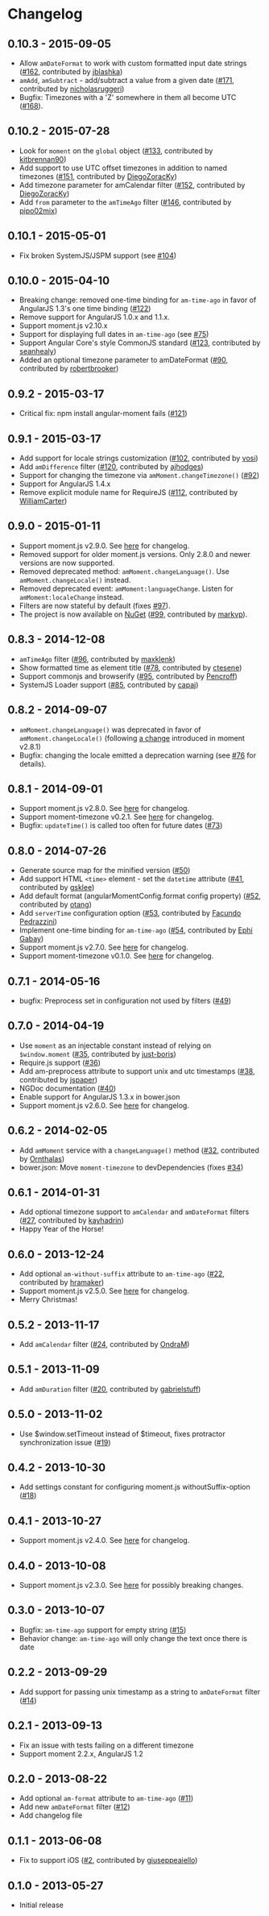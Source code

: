 # Changelog

## 0.10.3 - 2015-09-05
- Allow `amDateFormat` to work with custom formatted input date strings ([#162](https://github.com/urish/angular-moment/pull/162), contributed by [jblashka](https://github.com/jblashka))
- `amAdd`, `amSubtract` - add/subtract a value from a given date ([#171](https://github.com/urish/angular-moment/pull/171), contributed by [nicholasruggeri](https://github.com/nicholasruggeri))
- Bugfix: Timezones with a 'Z' somewhere in them all become UTC ([#168](https://github.com/urish/angular-moment/issues/168)).

## 0.10.2 - 2015-07-28
- Look for `moment` on the `global` object ([#133](https://github.com/urish/angular-moment/pull/133), contributed by [kitbrennan90](https://github.com/kitbrennan90))
- Add support to use UTC offset timezones in addition to named timezones ([#151](https://github.com/urish/angular-moment/pull/151), contributed by [DiegoZoracKy](https://github.com/DiegoZoracKy))
- Add timezone parameter for amCalendar filter ([#152](https://github.com/urish/angular-moment/pull/152), contributed by [DiegoZoracKy](https://github.com/DiegoZoracKy))
- Add `from` parameter to the `amTimeAgo` filter ([#146](https://github.com/urish/angular-moment/pull/146), contributed by [pipo02mix](https://github.com/pipo02mix))

## 0.10.1 - 2015-05-01
- Fix broken SystemJS/JSPM support (see [#104](https://github.com/urish/angular-moment/issues/104))

## 0.10.0 - 2015-04-10
- Breaking change: removed one-time binding for `am-time-ago` in favor of AngularJS 1.3's one time binding ([#122](https://github.com/urish/angular-moment/issues/122))
- Remove support for AngularJS 1.0.x and 1.1.x.
- Support moment.js v2.10.x
- Support for displaying full dates in `am-time-ago` (see [#75](https://github.com/urish/angular-moment/issues/75)) 
- Support Angular Core's style CommonJS standard ([#123](https://github.com/urish/angular-moment/pull/123), contributed by [seanhealy](https://github.com/seanhealy))
- Added an optional timezone parameter to amDateFormat ([#90](https://github.com/urish/angular-moment/pull/90), contributed by [robertbrooker](https://github.com/robertbrooker))

## 0.9.2 - 2015-03-17
- Critical fix: npm install angular-moment fails ([#121](https://github.com/urish/angular-moment/issues/121))

## 0.9.1 - 2015-03-17
- Add support for locale strings customization ([#102](https://github.com/urish/angular-moment/pull/102), contributed by [vosi](https://github.com/vosi))
- Add `amDifference` filter ([#120](https://github.com/urish/angular-moment/pull/120), contributed by [ajhodges](https://github.com/ajhodges))
- Support for changing the timezone via `amMoment.changeTimezone()` ([#92](https://github.com/urish/angular-moment/issues/92))
- Support for AngularJS 1.4.x
- Remove explicit module name for RequireJS ([#112](https://github.com/urish/angular-moment/pull/112), contributed by [WilliamCarter](https://github.com/WilliamCarter))

## 0.9.0 - 2015-01-11
- Support moment.js v2.9.0. See [here](https://gist.github.com/ichernev/0c9a9b49951111a27ce7) for changelog.
- Removed support for older moment.js versions. Only 2.8.0 and newer versions are now supported.
- Removed deprecated method: `amMoment.changeLanguage()`. Use `amMoment.changeLocale()` instead.
- Removed deprecated event: `amMoment:languageChange`. Listen for `amMoment:localeChange` instead.
- Filters are now stateful by default (fixes [#97](https://github.com/urish/angular-moment/issues/97)).
- The project is now available on [NuGet](https://www.nuget.org/packages/angular-moment/) ([#99](https://github.com/urish/angular-moment/pull/99), contributed by [markvp](https://github.com/markvp)).

## 0.8.3 - 2014-12-08
- `amTimeAgo` filter ([#96](https://github.com/urish/angular-moment/pull/96), contributed by [maxklenk](https://github.com/maxklenk))
- Show formatted time as element title ([#78](https://github.com/urish/angular-moment/pull/78), contributed by [ctesene](https://github.com/ctesene))
- Support commonjs and browserify ([#95](https://github.com/urish/angular-moment/pull/95), contributed by [Pencroff](https://github.com/Pencroff))
- SystemJS Loader support ([#85](https://github.com/urish/angular-moment/pull/85), contributed by [capaj](https://github.com/capaj))

## 0.8.2 - 2014-09-07
- `amMoment.changeLanguage()` was deprecated in favor of `amMoment.changeLocale()` (following [a change](http://momentjs.com/docs/#/i18n/changing-locale/) introduced in moment v2.8.1)
- Bugfix: changing the locale emitted a deprecation warning (see [#76](https://github.com/urish/angular-moment/issues/76) for details).

## 0.8.1 - 2014-09-01
- Support moment.js v2.8.0. See [here](https://gist.github.com/ichernev/ac3899324a5fa6c8c9b4) for changelog.
- Support moment-timezone v0.2.1. See [here](https://github.com/moment/moment-timezone/blob/develop/changelog.md#021-2014-08-02) for changelog.
- Bugfix: `updateTime()` is called too often for future dates ([#73](https://github.com/urish/angular-moment/issues/73)) 

## 0.8.0 - 2014-07-26
- Generate source map for the minified version ([#50](https://github.com/urish/angular-moment/issues/50))
- Add support HTML `<time>` element - set the `datetime` attribute ([#41](https://github.com/urish/angular-moment/pull/41), contributed by [gsklee](https://github.com/gsklee))
- Add default format (angularMomentConfig.format config property) ([#52](https://github.com/urish/angular-moment/pull/52), contributed by [otang](https://github.com/otang))
- Add `serverTime` configuration option ([#53](https://github.com/urish/angular-moment/pull/53), contributed by [Facundo Pedrazzini](https://github.com/Facuu7))
- Implement one-time binding for `am-time-ago` ([#54](https://github.com/urish/angular-moment/pull/54), contributed by [Ephi Gabay](https://github.com/ephigabay))
- Support moment.js v2.7.0. See [here](https://gist.github.com/ichernev/b0a3d456d5a84c9901d7) for changelog.
- Support moment-timezone v0.1.0. See [here](https://github.com/moment/moment-timezone/blob/develop/changelog.md#010-2014-06-23) for changelog.

## 0.7.1 - 2014-05-16
- bugfix: Preprocess set in configuration not used by filters ([#49](https://github.com/urish/angular-moment/issues/49))

## 0.7.0 - 2014-04-19
- Use `moment` as an injectable constant instead of relying on `$window.moment` ([#35](https://github.com/urish/angular-moment/pull/35), contributed by [just-boris](https://github.com/just-boris))
- Require.js support ([#36](https://github.com/urish/angular-moment/issues/36))
- Add am-preprocess attribute to support unix and utc timestamps ([#38](https://github.com/urish/angular-moment/pull/38), contributed by [jspaper](https://github.com/jspaper))
- NGDoc documentation ([#40](https://github.com/urish/angular-moment/issues/40))
- Enable support for AngularJS 1.3.x in bower.json
- Support moment.js v2.6.0. See [here](https://gist.github.com/ichernev/10544682) for changelog.

## 0.6.2 - 2014-02-05
- Add `amMoment` service with a `changeLanguage()` method ([#32](https://github.com/urish/angular-moment/pull/32), contributed by [Ornthalas](https://github.com/Ornthalas))
- bower.json: Move `moment-timezone` to devDependencies (fixes [#34](https://github.com/urish/angular-moment/issues/34))

## 0.6.1 - 2014-01-31
- Add optional timezone support to `amCalendar` and `amDateFormat` filters ([#27](https://github.com/urish/angular-moment/pull/27), contributed by [kayhadrin](https://github.com/kayhadrin))
- Happy Year of the Horse!

## 0.6.0 - 2013-12-24

- Add optional `am-without-suffix` attribute to `am-time-ago` ([#22](https://github.com/urish/angular-moment/issues/22), contributed by [hramaker](https://github.com/hramaker))
- Support moment.js v2.5.0. See [here](https://gist.github.com/ichernev/8104451) for changelog.
- Merry Christmas!

## 0.5.2 - 2013-11-17

- Add `amCalendar` filter ([#24](https://github.com/urish/angular-moment/issues/24), contributed by [OndraM](https://github.com/OndraM))

## 0.5.1 - 2013-11-09

- Add `amDuration` filter ([#20](https://github.com/urish/angular-moment/issues/20), contributed by [gabrielstuff](https://github.com/gabrielstuff))

## 0.5.0 - 2013-11-02

- Use $window.setTimeout instead of $timeout, fixes protractor synchronization issue ([#19](https://github.com/urish/angular-moment/issues/19))

## 0.4.2 - 2013-10-30

- Add settings constant for configuring moment.js withoutSuffix-option ([#18](https://github.com/urish/angular-moment/pull/18))

## 0.4.1 - 2013-10-27

- Support moment.js v2.4.0. See [here](https://github.com/moment/moment/#240) for changelog.

## 0.4.0 - 2013-10-08

- Support moment.js v2.3.0. See [here](https://gist.github.com/ichernev/6864354) for possibly breaking changes.

## 0.3.0 - 2013-10-07

- Bugfix: `am-time-ago` support for empty string ([#15](https://github.com/urish/angular-moment/issues/15))
- Behavior change: `am-time-ago` will only change the text once there is date

## 0.2.2 - 2013-09-29

- Add support for passing unix timestamp as a string to `amDateFormat` filter ([#14](https://github.com/urish/angular-moment/issues/14))

## 0.2.1 - 2013-09-13

- Fix an issue with tests failing on a different timezone
- Support moment 2.2.x, AngularJS 1.2

## 0.2.0 - 2013-08-22

- Add optional `am-format` attribute to `am-time-ago` ([#11](https://github.com/urish/angular-moment/issues/11))
- Add new `amDateFormat` filter ([#12](https://github.com/urish/angular-moment/issues/12))
- Add changelog file

## 0.1.1 - 2013-06-08

- Fix to support iOS ([#2](https://github.com/urish/angular-moment/pull/2), contributed by [giuseppeaiello](https://github.com/giuseppeaiello))

## 0.1.0 - 2013-05-27

- Initial release
